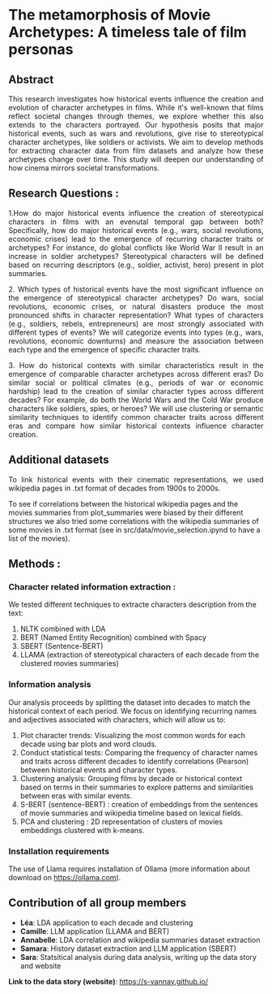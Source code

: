 # The metamorphosis of Movie Archetypes: A timeless tale of film personas

## Abstract
<p style="text-align: justify;">
This research investigates how historical events influence the creation and evolution of character archetypes in films. While it's well-known that films reflect societal changes through themes, we explore whether this also extends to the characters portrayed. Our hypothesis posits that major historical events, such as wars and revolutions, give rise to stereotypical character archetypes, like soldiers or activists. We aim to develop methods for extracting character data from film datasets and analyze how these archetypes change over time. This study will deepen our understanding of how cinema mirrors societal transformations.
</p>

## Research Questions : 
<p style="text-align: justify;">
1.How do major historical events influence the creation of stereotypical characters in films with an evenutal temporal gap between both? Specifically, how do major historical events (e.g., wars, social revolutions, economic crises) lead to the emergence of recurring character traits or archetypes? For instance, do global conflicts like World War II result in an increase in soldier archetypes? Stereotypical characters will be defined based on recurring descriptors (e.g., soldier, activist, hero) present in plot summaries.
</p>

<p style="text-align: justify;">
2. Which types of historical events have the most significant influence on the emergence of stereotypical character archetypes? Do wars, social revolutions, economic crises, or natural disasters produce the most pronounced shifts in character representation? What types of characters (e.g., soldiers, rebels, entrepreneurs) are most strongly associated with different types of events? We will categorize events into types (e.g., wars, revolutions, economic downturns) and measure the association between each type and the emergence of specific character traits.
</p>

<p style="text-align: justify;">
3. How do historical contexts with similar characteristics result in the emergence of comparable character archetypes across different eras? Do similar social or political climates (e.g., periods of war or economic hardship) lead to the creation of similar character types across different decades? For example, do both the World Wars and the Cold War produce characters like soldiers, spies, or heroes? We will use clustering or semantic similarity techniques to identify common character traits across different eras and compare how similar historical contexts influence character creation. 
</p>

## Additional datasets
<p style="text-align: justify;">
To link historical events with their cinematic representations, we used wikipedia pages in .txt format of decades from 1900s to 2000s. 

  
To see if correlations between the historical wikipedia pages and the movies summaries from plot_summaries were biased by their different structures we also tried some correlations with the wikipedia summaries of some movies in .txt format (see in src/data/movie_selection.ipynd to have a list of the movies).
</p>

## Methods : 

### Character related information extraction : 

We tested different techniques to extracte characters description from the text: 
1. NLTK combined with LDA
2. BERT (Named Entity Recognition) combined with Spacy
3. SBERT (Sentence-BERT) 
4. LLAMA (extraction of stereotypical characters of each decade from the clustered movies summaries)

### Information analysis

Our analysis proceeds by splitting the dataset into decades to match the historical context of each period. We focus on identifying recurring names and adjectives associated with characters, which will allow us to:
1. Plot character trends: Visualizing the most common words for each decade using bar plots and word clouds.
2. Conduct statistical tests: Comparing the frequency of character names and traits across different decades to identify correlations (Pearson) between historical events and character types.
4. Clustering analysis: Grouping films by decade or historical context based on terms in their summaries to explore patterns and similarities between eras with similar events.
5. S-BERT (sentence-BERT) : creation of embeddings from the sentences of movie summaries and wikipedia timeline based on lexical fields.
6. PCA and clustering : 2D representation of clusters of movies embeddings clustered with k-means.

### Installation requirements

The use of Llama requires installation of Ollama (more information about download on https://ollama.com).

## Contribution of all group members
- **Léa**: LDA application to each decade and clustering
- **Camille**: LLM application (LLAMA and BERT)
- **Annabelle**: LDA correlation and wikipedia summaries dataset extraction
- **Samara**: History dataset extraction and LLM application (SBERT)
- **Sara**: Statsitical analysis during data analysis, writing up the data story and website

**Link to the data story (website)**: https://s-vannay.github.io/
